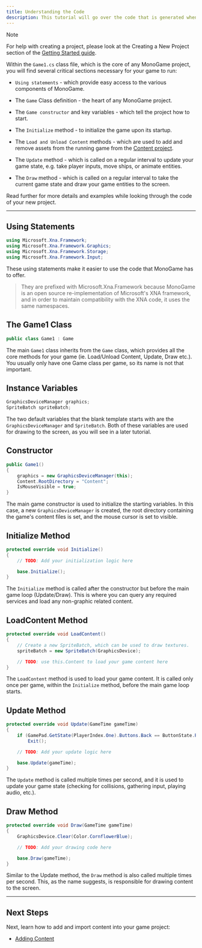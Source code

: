 ```yaml
---
title: Understanding the Code
description: This tutorial will go over the code that is generated when you start a blank project.
---
```


> [!NOTE]
> For help with creating a project, please look at the Creating a New Project section of the [Getting Started guide](index.md).

Within the `Game1.cs` class file, which is the core of any MonoGame project, you will find several critical sections necessary for your game to run:

- `Using statements` - which provide easy access to the various components of MonoGame.

- The `Game` Class definition - the heart of any MonoGame project.

- The `Game constructor` and key variables - which tell the project how to start.

- The `Initialize` method - to initialize the game upon its startup.

- The `Load and Unload Content` methods - which are used to add and remove assets from the running game from the [Content project](4_adding_content.md).

- The `Update` method - which is called on a regular interval to update your game state, e.g. take player inputs, move ships, or animate entities.

- The `Draw` method - which is called on a regular interval to take the current game state and draw your game entities to the screen.

Read further for more details and examples while looking through the code of your new project.

---

## Using Statements

```csharp
using Microsoft.Xna.Framework;
using Microsoft.Xna.Framework.Graphics;
using Microsoft.Xna.Framework.Storage;
using Microsoft.Xna.Framework.Input;
```

These using statements make it easier to use the code that MonoGame has to offer.

> They are prefixed with Microsoft.Xna.Framework because MonoGame is an open source re-implementation of Microsoft's XNA framework, and in order to maintain compatibility with the XNA code, it uses the same namespaces.

## The Game1 Class

```csharp
public class Game1 : Game
```

The main `Game1` class inherits from the `Game` class, which provides all the core methods for your game (ie. Load/Unload Content, Update, Draw etc.). You usually only have one Game class per game, so its name is not that important.

## Instance Variables

```csharp
GraphicsDeviceManager graphics;
SpriteBatch spriteBatch;
```

The two default variables that the blank template starts with are the `GraphicsDeviceManager` and `SpriteBatch`. Both of these variables are used for drawing to the screen, as you will see in a later tutorial.

## Constructor

```csharp
public Game1()
{
    graphics = new GraphicsDeviceManager(this);
    Content.RootDirectory = "Content";
    IsMouseVisible = true;
}
```

The main game constructor is used to initialize the starting variables. In this case, a new `GraphicsDeviceManager` is created, the root directory containing the game's content files is set, and the mouse cursor is set to visible.

## Initialize Method

```csharp
protected override void Initialize()
{
    // TODO: Add your initialization logic here

    base.Initialize();
}
```

The `Initialize` method is called after the constructor but before the main game loop (Update/Draw). This is where you can query any required services and load any non-graphic related content.

## LoadContent Method

```csharp
protected override void LoadContent()
{
    // Create a new SpriteBatch, which can be used to draw textures.
    spriteBatch = new SpriteBatch(GraphicsDevice);

    // TODO: use this.Content to load your game content here
}
```

The `LoadContent` method is used to load your game content. It is called only once per game, within the `Initialize` method, before the main game loop starts.

## Update Method

```csharp
protected override void Update(GameTime gameTime)
{
    if (GamePad.GetState(PlayerIndex.One).Buttons.Back == ButtonState.Pressed || Keyboard.GetState().IsKeyDown(Keys.Escape))
        Exit();

    // TODO: Add your update logic here

    base.Update(gameTime);
}
```

The `Update` method is called multiple times per second, and it is used to update your game state (checking for collisions, gathering input, playing audio, etc.).

## Draw Method

```csharp
protected override void Draw(GameTime gameTime)
{
    GraphicsDevice.Clear(Color.CornflowerBlue);

    // TODO: Add your drawing code here

    base.Draw(gameTime);
}
```

Similar to the Update method, the `Draw` method is also called multiple times per second.  This, as the name suggests, is responsible for drawing content to the screen.

---

## Next Steps

Next, learn how to add and import content into your game project:

- [Adding Content](4_adding_content.md)
